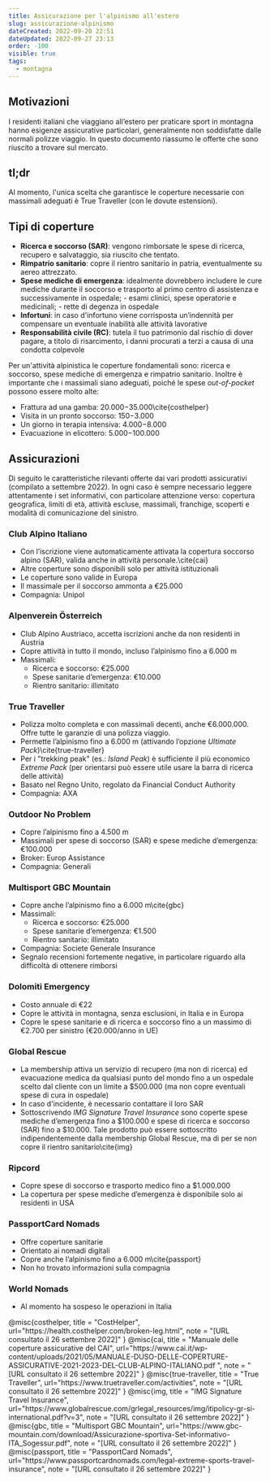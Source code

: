 ```yaml
---
title: Assicurazione per l'alpinismo all'estero
slug: assicurazione-alpinismo
dateCreated: 2022-09-20 22:51
dateUpdated: 2022-09-27 23:13
order: -100
visible: true
tags:
  - montagna
---
```


## Motivazioni

I residenti italiani che viaggiano all’estero per praticare sport in montagna hanno esigenze assicurative particolari, generalmente non soddisfatte dalle normali polizze viaggio.
In questo documento riassumo le offerte che sono riuscito a trovare sul mercato.

## tl;dr

Al momento, l'unica scelta che garantisce le coperture necessarie con massimali adeguati è True Traveller (con le dovute estensioni).

## Tipi di coperture

- **Ricerca e soccorso (SAR)**: vengono rimborsate le spese di ricerca, recupero e salvataggio, sia riuscito che tentato.
- **Rimpatrio sanitario**: copre il rientro sanitario in patria, eventualmente su aereo attrezzato.
- **Spese mediche di emergenza**: idealmente dovrebbero includere le cure mediche durante il soccorso e trasporto al primo centro di assistenza e successivamente in ospedale; - esami clinici, spese operatorie e medicinali; - rette di degenza in ospedale
- **Infortuni**: in caso d'infortuno viene corrisposta un’indennità per compensare un eventuale inabilità alle attività lavorative
- **Responsabilità civile (RC)**: tutela il tuo patrimonio dal rischio di dover pagare, a titolo di risarcimento, i danni procurati a terzi a causa di una condotta colpevole

Per un'attività alpinistica le coperture fondamentali sono: ricerca e soccorso, spese mediche di emergenza e rimpatrio sanitario. Inoltre è importante che i massimali siano adeguati, poiché le spese _out-of-pocket_ possono essere molto alte:

- Frattura ad una gamba: $20.000-$35.000\cite{costhelper}
- Visita in un pronto soccorso: $150-$3.000
- Un giorno in terapia intensiva: $4.000-$8.000
- Evacuazione in elicottero: $5.000-$100.000

## Assicurazioni

Di seguito le caratteristiche rilevanti offerte dai vari prodotti assicurativi (compilato a settembre 2022).
In ogni caso è sempre necessario leggere attentamente i set informativi, con particolare attenzione verso: copertura geografica, limiti di età, attività escluse, massimali, franchige, scoperti e modalità di comunicazione del sinistro.

### Club Alpino Italiano

- Con l’iscrizione viene automaticamente attivata la copertura soccorso alpino (SAR), valida anche in attività personale.\cite{cai}
- Altre coperture sono disponibili solo per attività istituzionali
- Le coperture sono valide in Europa
- Il massimale per il soccorso ammonta a €25.000
- Compagnia: Unipol

### Alpenverein Österreich

- Club Alpino Austriaco, accetta iscrizioni anche da non residenti in Austria
- Copre attività in tutto il mondo, incluso l’alpinismo fino a 6.000 m
- Massimali:
  - Ricerca e soccorso: €25.000
  - Spese sanitarie d’emergenza: €10.000
  - Rientro sanitario: illimitato

### True Traveller

- Polizza molto completa e con massimali decenti, anche €6.000.000. Offre tutte le garanzie di una polizza viaggio.
- Permette l’alpinismo fino a 6.000 m (attivando l’opzione _Ultimate Pack_)\cite{true-traveller}
- Per i "trekking peak" (es.: _Island Peak_) è sufficiente il più economico _Extreme Pack_ (per orientarsi può essere utile usare la barra di ricerca delle attività)
- Basato nel Regno Unito, regolato da Financial Conduct Authority
- Compagnia: AXA

### Outdoor No Problem

- Copre l’alpinismo fino a 4.500 m
- Massimali per spese di soccorso (SAR) e spese mediche d’emergenza: €100.000
- Broker: Europ Assistance
- Compagnia: Generali

### Multisport GBC Mountain

- Copre anche l’alpinismo fino a 6.000 m\cite{gbc}
- Massimali:
  - Ricerca e soccorso: €25.000
  - Spese sanitarie d’emergenza: €1.500
  - Rientro sanitario: illimitato
- Compagnia: Societe Generale Insurance
- Segnalo recensioni fortemente negative, in particolare riguardo alla difficoltà di ottenere rimborsi

### Dolomiti Emergency

- Costo annuale di €22
- Copre le attività in montagna, senza esclusioni, in Italia e in Europa
- Copre le spese sanitarie e di ricerca e soccorso fino a un massimo di €2.700 per sinistro (€20.000/anno in UE)

### Global Rescue

- La membership attiva un servizio di recupero (ma non di ricerca) ed evacuazione medica da qualsiasi punto del mondo fino a un ospedale scelto dal cliente con un limite a $500.000 (ma non copre eventuali spese di cura in ospedale)
- In caso d'incidente, è necessario contattare il loro SAR
- Sottoscrivendo _IMG Signature Travel Insurance_ sono coperte spese mediche d’emergenza fino a $100.000 e spese di ricerca e soccorso (SAR) fino a $10.000. Tale prodotto può essere sottoscritto indipendentemente dalla membership Global Rescue, ma di per se non copre il rientro sanitario\cite{img}

### Ripcord

- Copre spese di soccorso e trasporto medico fino a $1.000.000
- La copertura per spese mediche d’emergenza è disponibile solo ai residenti in USA

### PassportCard Nomads

- Offre coperture sanitarie
- Orientato ai nomadi digitali
- Copre anche l’alpinismo fino a 6.000 m\cite{passport}
- Non ho trovato informazioni sulla compagnia

### World Nomads

- Al momento ha sospeso le operazioni in Italia

<bibliography>
@misc{costhelper,
   title = "CostHelper",
   url="https://health.costhelper.com/broken-leg.html",
   note = "[URL consultato il 26 settembre 2022]"
}
@misc{cai,
   title = "Manuale delle coperture assicurative del CAI",
   url="https://www.cai.it/wp-content/uploads/2021/05/MANUALE-DUSO-DELLE-COPERTURE-ASSICURATIVE-2021-2023-DEL-CLUB-ALPINO-ITALIANO.pdf
",
   note = "[URL consultato il 26 settembre 2022]"
}
@misc{true-traveller,
   title = "True Traveller",
   url="https://www.truetraveller.com/activities",
   note = "[URL consultato il 26 settembre 2022]"
}
@misc{img,
   title = "IMG Signature Travel Insurance",
   url="https://www.globalrescue.com/grlegal_resources/img/itipolicy-gr-si-international.pdf?v=3",
   note = "[URL consultato il 26 settembre 2022]"
}
@misc{gbc,
   title = "Multisport GBC Mountain",
   url="https://www.gbc-mountain.com/download/Assicurazione-sportiva-Set-informativo-ITA_Sogessur.pdf",
   note = "[URL consultato il 26 settembre 2022]"
}
@misc{passport,
   title = "PassportCard Nomads",
   url="https://www.passportcardnomads.com/legal-extreme-sports-travel-insurance",
   note = "[URL consultato il 26 settembre 2022]"
}
</bibliography>
